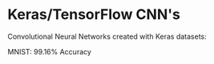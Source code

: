 # Keras/TensorFlow CNN's
Convolutional Neural Networks created with Keras datasets:

MNIST: 99.16% Accuracy
